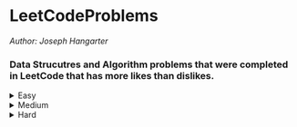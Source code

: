 # LeetCodeProblems

*Author: Joseph Hangarter*

### Data Strucutres and Algorithm problems that were completed in LeetCode that has more likes than dislikes.

<details>
<summary>Easy</summary>

* [1295. Find Numbers with Even Number of Digits](https://github.com/JCode1986/LeetCodeProblems/tree/master/Easy/EvenNumberOfDigits)
* [1480. Running Sum of 1d Array](https://github.com/JCode1986/LeetCodeProblems/tree/master/Easy/RunningSum)
* [1365. How Many Numbers Are Smaller Than the Current Number](https://github.com/JCode1986/LeetCodeProblems/tree/master/Easy/NumbersSmallerThanCurrent)
* [1470. Shuffle the Array](https://github.com/JCode1986/LeetCodeProblems/tree/master/Easy/ShuffleArray)
* [1431. Kids With the Greatest Number of Candies](https://github.com/JCode1986/LeetCodeProblems/tree/master/Easy/NumberOfCandies)
* [1342. Number of Steps to Reduce a Number to Zero](https://github.com/JCode1986/LeetCodeProblems/tree/master/Easy/StepsToReduceNumberToZero)
* [771. Jewels and Stones](https://github.com/JCode1986/LeetCodeProblems/tree/master/Easy/JewelsAndStones)
* [1281. Subtract the Product and Sum of Digits of an Integer](https://github.com/JCode1986/LeetCodeProblems/tree/master/Easy/SubtractProductAndSum)
* [1351. Count Negative Numbers in a Sorted Matrix](https://github.com/JCode1986/LeetCodeProblems/tree/master/Easy/NegativeNumbersInMatrix)
* [1436. Destination City](https://github.com/JCode1986/LeetCodeProblems/tree/master/Easy/CityDestination)
* [876. Middle of the Linked List](https://github.com/JCode1986/LeetCodeProblems/tree/master/Easy/MidLinkedList)
* [1207. Unique Number of Occurrences](https://github.com/JCode1986/LeetCodeProblems/tree/master/Easy/UniqueNumberOfOccurences)
* [657. Robot Return to Origin](https://github.com/JCode1986/LeetCodeProblems/tree/master/Easy/RobotReturnToOrigin)
* [965. Univalued Binary Tree](https://github.com/JCode1986/LeetCodeProblems/tree/master/Easy/UnivaluedBinaryTree)
* [896. Monotonic Array](https://github.com/JCode1986/LeetCodeProblems/tree/master/Easy/MonotonicArray)
* [169. Majority Element](https://github.com/JCode1986/LeetCodeProblems/tree/master/Easy/MajorityElement)
* [383. Ransom Note](https://github.com/JCode1986/LeetCodeProblems/tree/master/Easy/RansomNote)


</details>

<details>
<summary>Medium</summary>

</details>

<details>
<summary>Hard</summary>

</details>


